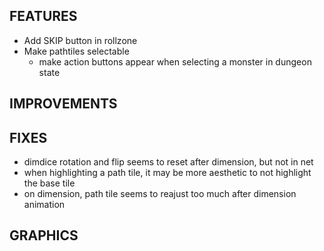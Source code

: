 ## FEATURES
- Add SKIP button in rollzone
- Make pathtiles selectable
    - make action buttons appear when selecting a monster in dungeon state

## IMPROVEMENTS

## FIXES
- dimdice rotation and flip seems to reset after dimension, but not in net
- when highlighting a path tile, it may be more aesthetic to not highlight the base tile
- on dimension, path tile seems to reajust too much after dimension animation

## GRAPHICS
